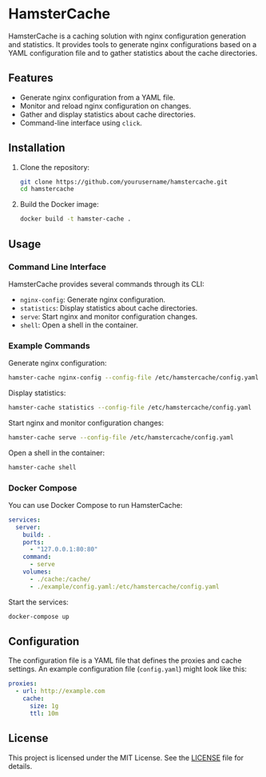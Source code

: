 # HamsterCache

HamsterCache is a caching solution with nginx configuration generation and statistics. It provides tools to generate nginx configurations based on a YAML configuration file and to gather statistics about the cache directories.

## Features

- Generate nginx configuration from a YAML file.
- Monitor and reload nginx configuration on changes.
- Gather and display statistics about cache directories.
- Command-line interface using `click`.

## Installation

1. Clone the repository:
    ```sh
    git clone https://github.com/yourusername/hamstercache.git
    cd hamstercache
    ```

2. Build the Docker image:
    ```sh
    docker build -t hamster-cache .
    ```

## Usage

### Command Line Interface

HamsterCache provides several commands through its CLI:

- `nginx-config`: Generate nginx configuration.
- `statistics`: Display statistics about cache directories.
- `serve`: Start nginx and monitor configuration changes.
- `shell`: Open a shell in the container.

### Example Commands

Generate nginx configuration:
```sh
hamster-cache nginx-config --config-file /etc/hamstercache/config.yaml
```

Display statistics:
```sh
hamster-cache statistics --config-file /etc/hamstercache/config.yaml
```

Start nginx and monitor configuration changes:
```sh
hamster-cache serve --config-file /etc/hamstercache/config.yaml
```

Open a shell in the container:
```sh
hamster-cache shell
```

### Docker Compose

You can use Docker Compose to run HamsterCache:

```yaml
services:
  server:
    build: .
    ports:
      - "127.0.0.1:80:80"
    command:
      - serve
    volumes:
      - ./cache:/cache/
      - ./example/config.yaml:/etc/hamstercache/config.yaml
```

Start the services:
```sh
docker-compose up
```

## Configuration

The configuration file is a YAML file that defines the proxies and cache settings. An example configuration file (`config.yaml`) might look like this:

```yaml
proxies:
  - url: http://example.com
    cache:
      size: 1g
      ttl: 10m
```

## License

This project is licensed under the MIT License. See the [LICENSE](LICENSE) file for details.